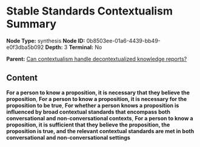 # Stable Standards Contextualism Summary

**Node Type:** synthesis
**Node ID:** 0b8503ee-01a6-4439-bb49-e0f3dba5b092
**Depth:** 3
**Terminal:** No

**Parent:** [Can contextualism handle decontextualized knowledge reports?](can-contextualism-handle-decontextualized-knowledge-reports.md)

## Content

**For a person to know a proposition, it is necessary that they believe the proposition**, **For a person to know a proposition, it is necessary for the proposition to be true**, **For whether a person knows a proposition is influenced by broad contextual standards that encompass both conversational and non-conversational contexts**, **For a person to know a proposition, it is sufficient that they believe the proposition, the proposition is true, and the relevant contextual standards are met in both conversational and non-conversational settings**
